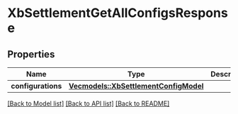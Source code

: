 # XbSettlementGetAllConfigsResponse

## Properties

Name | Type | Description | Notes
------------ | ------------- | ------------- | -------------
**configurations** | [**Vec<models::XbSettlementConfigModel>**](XBSettlementConfigModel.md) |  | 

[[Back to Model list]](../README.md#documentation-for-models) [[Back to API list]](../README.md#documentation-for-api-endpoints) [[Back to README]](../README.md)


